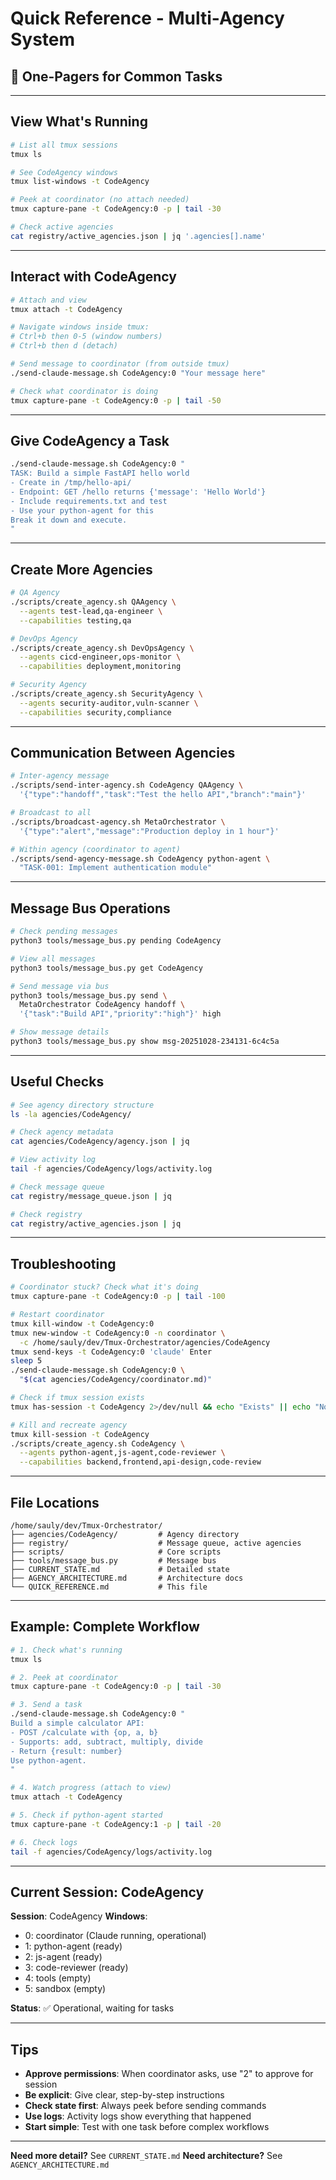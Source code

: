 # Quick Reference - Multi-Agency System

## 🎯 One-Pagers for Common Tasks

---

## View What's Running

```bash
# List all tmux sessions
tmux ls

# See CodeAgency windows
tmux list-windows -t CodeAgency

# Peek at coordinator (no attach needed)
tmux capture-pane -t CodeAgency:0 -p | tail -30

# Check active agencies
cat registry/active_agencies.json | jq '.agencies[].name'
```

---

## Interact with CodeAgency

```bash
# Attach and view
tmux attach -t CodeAgency

# Navigate windows inside tmux:
# Ctrl+b then 0-5 (window numbers)
# Ctrl+b then d (detach)

# Send message to coordinator (from outside tmux)
./send-claude-message.sh CodeAgency:0 "Your message here"

# Check what coordinator is doing
tmux capture-pane -t CodeAgency:0 -p | tail -50
```

---

## Give CodeAgency a Task

```bash
./send-claude-message.sh CodeAgency:0 "
TASK: Build a simple FastAPI hello world
- Create in /tmp/hello-api/
- Endpoint: GET /hello returns {'message': 'Hello World'}
- Include requirements.txt and test
- Use your python-agent for this
Break it down and execute.
"
```

---

## Create More Agencies

```bash
# QA Agency
./scripts/create_agency.sh QAAgency \
  --agents test-lead,qa-engineer \
  --capabilities testing,qa

# DevOps Agency
./scripts/create_agency.sh DevOpsAgency \
  --agents cicd-engineer,ops-monitor \
  --capabilities deployment,monitoring

# Security Agency
./scripts/create_agency.sh SecurityAgency \
  --agents security-auditor,vuln-scanner \
  --capabilities security,compliance
```

---

## Communication Between Agencies

```bash
# Inter-agency message
./scripts/send-inter-agency.sh CodeAgency QAAgency \
  '{"type":"handoff","task":"Test the hello API","branch":"main"}'

# Broadcast to all
./scripts/broadcast-agency.sh MetaOrchestrator \
  '{"type":"alert","message":"Production deploy in 1 hour"}'

# Within agency (coordinator to agent)
./scripts/send-agency-message.sh CodeAgency python-agent \
  "TASK-001: Implement authentication module"
```

---

## Message Bus Operations

```bash
# Check pending messages
python3 tools/message_bus.py pending CodeAgency

# View all messages
python3 tools/message_bus.py get CodeAgency

# Send message via bus
python3 tools/message_bus.py send \
  MetaOrchestrator CodeAgency handoff \
  '{"task":"Build API","priority":"high"}' high

# Show message details
python3 tools/message_bus.py show msg-20251028-234131-6c4c5a
```

---

## Useful Checks

```bash
# See agency directory structure
ls -la agencies/CodeAgency/

# Check agency metadata
cat agencies/CodeAgency/agency.json | jq

# View activity log
tail -f agencies/CodeAgency/logs/activity.log

# Check message queue
cat registry/message_queue.json | jq

# Check registry
cat registry/active_agencies.json | jq
```

---

## Troubleshooting

```bash
# Coordinator stuck? Check what it's doing
tmux capture-pane -t CodeAgency:0 -p | tail -100

# Restart coordinator
tmux kill-window -t CodeAgency:0
tmux new-window -t CodeAgency:0 -n coordinator \
  -c /home/sauly/dev/Tmux-Orchestrator/agencies/CodeAgency
tmux send-keys -t CodeAgency:0 'claude' Enter
sleep 5
./send-claude-message.sh CodeAgency:0 \
  "$(cat agencies/CodeAgency/coordinator.md)"

# Check if tmux session exists
tmux has-session -t CodeAgency 2>/dev/null && echo "Exists" || echo "Not found"

# Kill and recreate agency
tmux kill-session -t CodeAgency
./scripts/create_agency.sh CodeAgency \
  --agents python-agent,js-agent,code-reviewer \
  --capabilities backend,frontend,api-design,code-review
```

---

## File Locations

```
/home/sauly/dev/Tmux-Orchestrator/
├── agencies/CodeAgency/         # Agency directory
├── registry/                    # Message queue, active agencies
├── scripts/                     # Core scripts
├── tools/message_bus.py         # Message bus
├── CURRENT_STATE.md             # Detailed state
├── AGENCY_ARCHITECTURE.md       # Architecture docs
└── QUICK_REFERENCE.md           # This file
```

---

## Example: Complete Workflow

```bash
# 1. Check what's running
tmux ls

# 2. Peek at coordinator
tmux capture-pane -t CodeAgency:0 -p | tail -30

# 3. Send a task
./send-claude-message.sh CodeAgency:0 "
Build a simple calculator API:
- POST /calculate with {op, a, b}
- Supports: add, subtract, multiply, divide
- Return {result: number}
Use python-agent.
"

# 4. Watch progress (attach to view)
tmux attach -t CodeAgency

# 5. Check if python-agent started
tmux capture-pane -t CodeAgency:1 -p | tail -20

# 6. Check logs
tail -f agencies/CodeAgency/logs/activity.log
```

---

## Current Session: CodeAgency

**Session**: CodeAgency
**Windows**:
- 0: coordinator (Claude running, operational)
- 1: python-agent (ready)
- 2: js-agent (ready)
- 3: code-reviewer (ready)
- 4: tools (empty)
- 5: sandbox (empty)

**Status**: ✅ Operational, waiting for tasks

---

## Tips

- **Approve permissions**: When coordinator asks, use "2" to approve for session
- **Be explicit**: Give clear, step-by-step instructions
- **Check state first**: Always peek before sending commands
- **Use logs**: Activity logs show everything that happened
- **Start simple**: Test with one task before complex workflows

---

**Need more detail?** See `CURRENT_STATE.md`
**Need architecture?** See `AGENCY_ARCHITECTURE.md`
